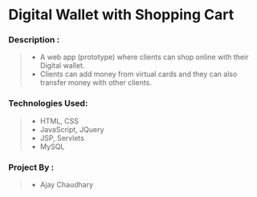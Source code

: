 # Digital Wallet with Shopping Cart


### Description :
> * A web app (prototype) where clients can shop online with their Digital wallet. 
> * Clients can add money from virtual cards and they can also transfer money with other clients.


### Technologies Used: 
> * HTML, CSS
> * JavaScript, JQuery
> * JSP, Servlets
> * MySQL


### Project By :
> * Ajay Chaudhary
